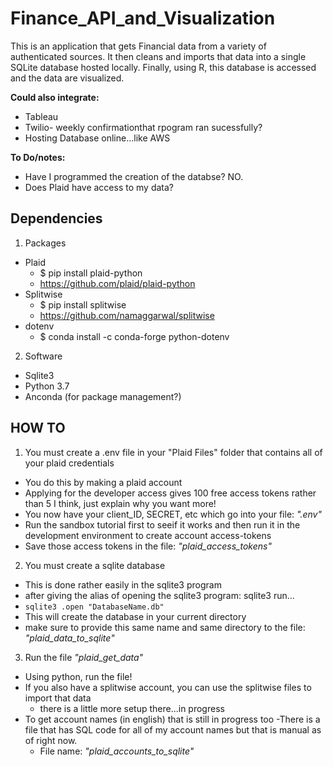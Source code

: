 # Finance_API_and_Visualization
This is an application that gets Financial data from a variety of authenticated sources. It then cleans and imports that data into a single SQLite database hosted locally. Finally, using R, this database is accessed and the data are visualized. 

**Could also integrate:**
  - Tableau
  - Twilio- weekly confirmationthat rpogram ran sucessfully?
  - Hosting Database online...like AWS

**To Do/notes:**
- Have I programmed the creation of the databse? NO.
- Does Plaid have access to my data?

## Dependencies

1. Packages
- Plaid
  - $ pip install plaid-python
  - https://github.com/plaid/plaid-python
- Splitwise
  - $ pip install splitwise
  - https://github.com/namaggarwal/splitwise
- dotenv
    - $ conda install -c conda-forge python-dotenv

2. Software 
- Sqlite3
- Python 3.7
- Anconda (for package management?)

## HOW TO

1. You must create a .env file in your "Plaid Files" folder that contains all of your plaid credentials
  - You do this by making a plaid account
  - Applying for the developer access gives 100 free access tokens rather than 5 I think, just explain why you want more!
  - You now have your client_ID, SECRET, etc which go into your file: *".env"*
  - Run the sandbox tutorial first to seeif it works and then run it in the development environment to create account access-tokens
  - Save those access tokens in the file: *"plaid_access_tokens"*
2. You must create a sqlite database
  - This is done rather easily in the sqlite3 program
  - after giving the alias of opening the sqlite3 program: sqlite3 run... 
  - `sqlite3 .open "DatabaseName.db"`
  - This will create the database in your current directory
  - make sure to provide this same name and same directory to the file: *"plaid_data_to_sqlite"*
3. Run the file *"plaid_get_data"*
  - Using python, run the file!
  - If you also have a splitwise account, you can use the splitwise files to import that data
      - there is a little more setup there...in progress
  - To get account names (in english) that is still in progress too
      -There is a file that has SQL code for all of my account names but that is manual as of right now.
      - File name: *"plaid_accounts_to_sqlite"*
